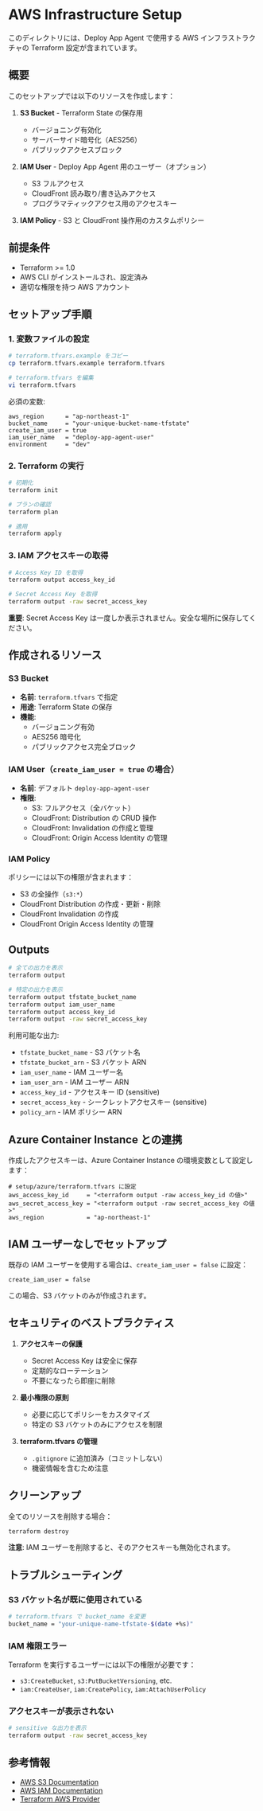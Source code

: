 # AWS Infrastructure Setup

このディレクトリには、Deploy App Agent で使用する AWS インフラストラクチャの Terraform 設定が含まれています。

## 概要

このセットアップでは以下のリソースを作成します：

1. **S3 Bucket** - Terraform State の保存用
   - バージョニング有効化
   - サーバーサイド暗号化（AES256）
   - パブリックアクセスブロック

2. **IAM User** - Deploy App Agent 用のユーザー（オプション）
   - S3 フルアクセス
   - CloudFront 読み取り/書き込みアクセス
   - プログラマティックアクセス用のアクセスキー

3. **IAM Policy** - S3 と CloudFront 操作用のカスタムポリシー

## 前提条件

- Terraform >= 1.0
- AWS CLI がインストールされ、設定済み
- 適切な権限を持つ AWS アカウント

## セットアップ手順

### 1. 変数ファイルの設定

```bash
# terraform.tfvars.example をコピー
cp terraform.tfvars.example terraform.tfvars

# terraform.tfvars を編集
vi terraform.tfvars
```

必須の変数:
```hcl
aws_region      = "ap-northeast-1"
bucket_name     = "your-unique-bucket-name-tfstate"
create_iam_user = true
iam_user_name   = "deploy-app-agent-user"
environment     = "dev"
```

### 2. Terraform の実行

```bash
# 初期化
terraform init

# プランの確認
terraform plan

# 適用
terraform apply
```

### 3. IAM アクセスキーの取得

```bash
# Access Key ID を取得
terraform output access_key_id

# Secret Access Key を取得
terraform output -raw secret_access_key
```

**重要**: Secret Access Key は一度しか表示されません。安全な場所に保存してください。

## 作成されるリソース

### S3 Bucket
- **名前**: `terraform.tfvars` で指定
- **用途**: Terraform State の保存
- **機能**:
  - バージョニング有効
  - AES256 暗号化
  - パブリックアクセス完全ブロック

### IAM User（`create_iam_user = true` の場合）
- **名前**: デフォルト `deploy-app-agent-user`
- **権限**:
  - S3: フルアクセス（全バケット）
  - CloudFront: Distribution の CRUD 操作
  - CloudFront: Invalidation の作成と管理
  - CloudFront: Origin Access Identity の管理

### IAM Policy
ポリシーには以下の権限が含まれます：
- S3 の全操作（`s3:*`）
- CloudFront Distribution の作成・更新・削除
- CloudFront Invalidation の作成
- CloudFront Origin Access Identity の管理

## Outputs

```bash
# 全ての出力を表示
terraform output

# 特定の出力を表示
terraform output tfstate_bucket_name
terraform output iam_user_name
terraform output access_key_id
terraform output -raw secret_access_key
```

利用可能な出力:
- `tfstate_bucket_name` - S3 バケット名
- `tfstate_bucket_arn` - S3 バケット ARN
- `iam_user_name` - IAM ユーザー名
- `iam_user_arn` - IAM ユーザー ARN
- `access_key_id` - アクセスキー ID (sensitive)
- `secret_access_key` - シークレットアクセスキー (sensitive)
- `policy_arn` - IAM ポリシー ARN

## Azure Container Instance との連携

作成したアクセスキーは、Azure Container Instance の環境変数として設定します：

```hcl
# setup/azure/terraform.tfvars に設定
aws_access_key_id     = "<terraform output -raw access_key_id の値>"
aws_secret_access_key = "<terraform output -raw secret_access_key の値>"
aws_region            = "ap-northeast-1"
```

## IAM ユーザーなしでセットアップ

既存の IAM ユーザーを使用する場合は、`create_iam_user = false` に設定：

```hcl
create_iam_user = false
```

この場合、S3 バケットのみが作成されます。

## セキュリティのベストプラクティス

1. **アクセスキーの保護**
   - Secret Access Key は安全に保存
   - 定期的なローテーション
   - 不要になったら即座に削除

2. **最小権限の原則**
   - 必要に応じてポリシーをカスタマイズ
   - 特定の S3 バケットのみにアクセスを制限

3. **terraform.tfvars の管理**
   - `.gitignore` に追加済み（コミットしない）
   - 機密情報を含むため注意

## クリーンアップ

全てのリソースを削除する場合：

```bash
terraform destroy
```

**注意**: IAM ユーザーを削除すると、そのアクセスキーも無効化されます。

## トラブルシューティング

### S3 バケット名が既に使用されている

```bash
# terraform.tfvars で bucket_name を変更
bucket_name = "your-unique-name-tfstate-$(date +%s)"
```

### IAM 権限エラー

Terraform を実行するユーザーには以下の権限が必要です：
- `s3:CreateBucket`, `s3:PutBucketVersioning`, etc.
- `iam:CreateUser`, `iam:CreatePolicy`, `iam:AttachUserPolicy`

### アクセスキーが表示されない

```bash
# sensitive な出力を表示
terraform output -raw secret_access_key
```

## 参考情報

- [AWS S3 Documentation](https://docs.aws.amazon.com/s3/)
- [AWS IAM Documentation](https://docs.aws.amazon.com/iam/)
- [Terraform AWS Provider](https://registry.terraform.io/providers/hashicorp/aws/latest/docs)

